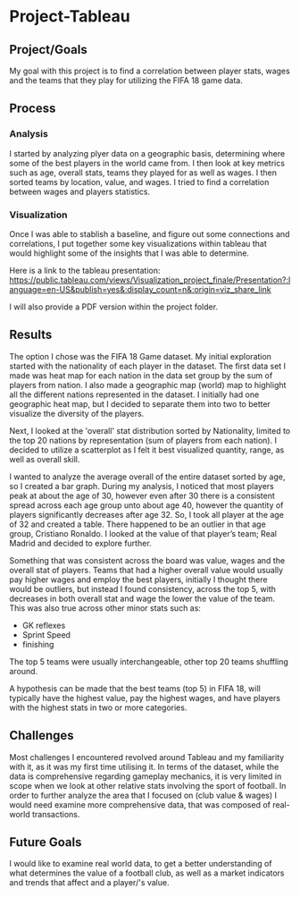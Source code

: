 # Project-Tableau

## Project/Goals
My goal with this project is to find a correlation between player stats, wages and the teams that they play for utilizing the FIFA 18 game data.

## Process
### Analysis
I started by analyzing plyer data on a geographic basis, determining where some of the best players in the world came from. I then look at key metrics such as age, overall stats, teams they played for as well as wages. I then sorted teams by location, value, and wages. I tried to find a correlation between wages and players statistics.  

### Visualization
Once I was able to stablish a baseline, and figure out some connections and correlations, I put together some key visualizations within tableau that would highlight some of the insights that I was able to determine.

Here is a link to the tableau presentation: https://public.tableau.com/views/Visualization_project_finale/Presentation?:language=en-US&publish=yes&:display_count=n&:origin=viz_share_link

I will also provide a PDF version within the project folder.
## Results
The option I chose was the FIFA 18 Game dataset. My initial exploration started with the nationality of each player in the dataset. The first data set I made was heat map for each nation in the data set group by the sum of players from nation. I also made a geographic map (world) map to highlight all the different nations represented in the dataset. I initially had one geographic heat map, but I decided to separate them into two to better visualize the diversity of the players. 

Next, I looked at the 'overall' stat distribution sorted by Nationality, limited to the top 20 nations by representation (sum of players from each nation). I decided to utilize a scatterplot as I felt it best visualized quantity, range, as well as overall skill.

I wanted to analyze the average overall of the entire dataset sorted by age, so I created a bar graph. During my analysis, I noticed that most players peak at about the age of 30, however even after 30 there is a consistent spread across each age group unto about age 40, however the quantity of players significantly decreases after age 32. So, I took all player at the age of 32 and created a table. There happened to be an outlier in that age group, Cristiano Ronaldo. I looked at the value of that player’s team; Real Madrid and decided to explore further.

Something that was consistent across the board was value, wages and the overall stat of players. Teams that had a higher overall value would usually pay higher wages and employ the best players, initially I thought there would be outliers, but instead I found consistency, across the top 5, with decreases in both overall stat and wage the lower the value of the team. This was also true across other minor stats such as:
- GK reflexes
- Sprint Speed
- finishing

The top 5 teams were usually interchangeable, other top 20 teams shuffling around. 

A hypothesis can be made that the best teams (top 5) in FIFA 18, will typically have the highest value, pay the highest wages, and have players with the highest stats in two or more categories. 

## Challenges 
Most challenges I encountered revolved around Tableau and my familiarity with it, as it was my first time utilising it. In terms of the dataset, while the data is comprehensive regarding gameplay mechanics, it is very limited in scope when we look at other relative stats involving the sport of football. In order to further analyze the area that I focused on (club value & wages) I would need examine more comprehensive data, that was composed of real-world transactions. 

## Future Goals
I would like to examine real world data, to get a better understanding of what determines the value of a football club, as well as a market indicators and trends that affect and a player/'s value.
